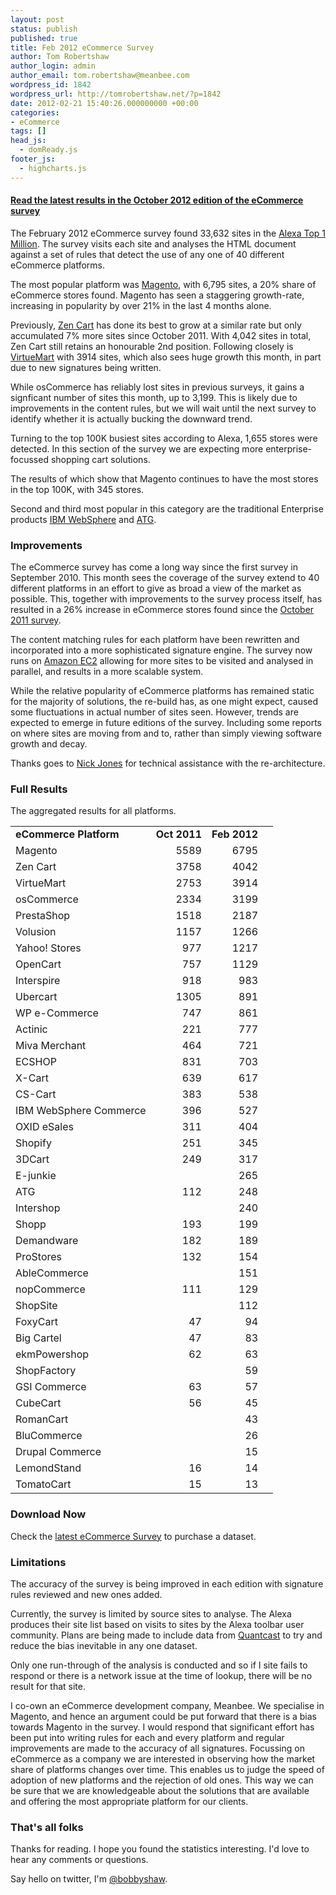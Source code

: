 ```yaml
---
layout: post
status: publish
published: true
title: Feb 2012 eCommerce Survey
author: Tom Robertshaw
author_login: admin
author_email: tom.robertshaw@meanbee.com
wordpress_id: 1842
wordpress_url: http://tomrobertshaw.net/?p=1842
date: 2012-02-21 15:40:26.000000000 +00:00
categories:
- eCommerce
tags: []
head_js:
  - domReady.js
footer_js:
  - highcharts.js
---
```

<h4><a href="http://tomrobertshaw.net/2012/11/october-2012-ecommerce-survey/">Read the latest results in the October 2012 edition of the eCommerce survey</a></h4>

The February 2012 eCommerce survey found 33,632 sites in the <a href="http://www.alexa.com/topsites">Alexa Top 1 Million</a>.  The survey visits each site and analyses the HTML document against a set of rules that detect the use of any one of 40 different eCommerce platforms.

The most popular platform was <a href="http://www.magentocommerce.com">Magento</a>, with 6,795 sites, a 20% share of eCommerce stores found.  Magento has seen a staggering growth-rate, increasing in popularity by over 21% in the last 4 months alone.

Previously, <a href="http://www.zen-cart.com/">Zen Cart</a> has done its best to grow at a similar rate but only accumulated 7% more sites since October 2011.  With 4,042 sites in total, Zen Cart still retains an honourable 2nd position.  Following closely is <a href="http://virtuemart.net/">VirtueMart</a> with 3914 sites, which also sees huge growth this month, in part due to new signatures being written.

While osCommerce has reliably lost sites in previous surveys, it gains a signficant number of sites this month, up to 3,199.  This is likely due to improvements in the content rules, but we will wait until the next survey to identify whether it is actually bucking the downward trend.

<div id="mostPopularMillion"></div>

Turning to the top 100K busiest sites according to Alexa, 1,655 stores were detected.  In this section of the survey we are expecting more enterprise-focussed shopping cart solutions.

The results of which show that Magento continues to have the most stores in the top 100K, with 345 stores.

Second and third most popular in this category are the traditional Enterprise products <a href="www.ibm.com/software/websphere">IBM WebSphere</a> and <a href="http://www.atg.com">ATG</a>.

<div id="mostPopularHundredThousand"></div>

### Improvements

The eCommerce survey has come a long way since the first survey in September 2010.  This month sees the coverage of the survey extend to 40 different platforms in an effort to give as broad a view of the market as possible.  This, together with improvements to the survey process itself, has resulted in a 26% increase in eCommerce stores found since the <a href="http://tomrobertshaw.net/2011/10/oct-2011-ecommerce-survey/">October 2011 survey</a>.

The content matching rules for each platform have been rewritten and incorporated into a more sophisticated signature engine.  The survey now runs on <a href="http://aws.amazon.com/ec2/">Amazon EC2</a> allowing for more sites to be visited and analysed in parallel, and results in a more scalable system.

While the relative popularity of eCommerce platforms has remained static for the majority of solutions, the re-build has, as one might expect, caused some fluctuations in actual number of sites seen.  However, trends are expected to emerge in future editions of the survey.  Including some reports on where sites are moving from and to, rather than simply viewing software growth and decay. 

Thanks goes to <a href="http://twitter.com/nickj89">Nick Jones</a> for technical assistance with the re-architecture.

### Full Results

The aggregated results for all platforms.

<table>
<tbody>
<tr>
<td><strong>eCommerce Platform</strong></td>
<td align="right"><strong>Oct 2011</strong></td>
<td align="right"><strong>Feb 2012</strong></td>
</tr>
<tr>
<td>Magento</td>
<td align="right">5589</td>
<td align="right">6795</td>
</tr>
<tr>
<td>Zen Cart</td>
<td align="right">3758</td>
<td align="right">4042</td>
</tr>
<tr>
<td>VirtueMart</td>
<td align="right">2753</td>
<td align="right">3914</td>
</tr>
<tr>
<td>osCommerce</td>
<td align="right">2334</td>
<td align="right">3199</td>
</tr>
<tr>
<td>PrestaShop</td>
<td align="right">1518</td>
<td align="right">2187</td>
</tr>
<tr>
<td>Volusion</td>
<td align="right">1157</td>
<td align="right">1266</td>
</tr>
<tr>
<td>Yahoo! Stores</td>
<td align="right">977</td>
<td align="right">1217</td>
</tr>
<tr>
<td>OpenCart</td>
<td align="right">757</td>
<td align="right">1129</td>
</tr>
<tr>
<td>Interspire</td>
<td align="right">918</td>
<td align="right">983</td>
</tr>
<tr>
<td>Ubercart</td>
<td align="right">1305</td>
<td align="right">891</td>
</tr>
<tr>
<td>WP e-Commerce</td>
<td align="right">747</td>
<td align="right">861</td>
</tr>
<tr>
<td>Actinic</td>
<td align="right">221</td>
<td align="right">777</td>
</tr>
<tr>
<td>Miva Merchant</td>
<td align="right">464</td>
<td align="right">721</td>
</tr>
<tr>
<td>ECSHOP</td>
<td align="right">831</td>
<td align="right">703</td>
</tr>
<tr>
<td>X-Cart</td>
<td align="right">639</td>
<td align="right">617</td>
</tr>
<tr>
<td>CS-Cart</td>
<td align="right">383</td>
<td align="right">538</td>
</tr>
<tr>
<td>IBM WebSphere Commerce</td>
<td align="right">396</td>
<td align="right">527</td>
</tr>
<tr>
<td>OXID eSales</td>
<td align="right">311</td>
<td align="right">404</td>
</tr>
<tr>
<td>Shopify</td>
<td align="right">251</td>
<td align="right">345</td>
</tr>
<tr>
<td>3DCart</td>
<td align="right">249</td>
<td align="right">317</td>
</tr>
<tr>
<td>E-junkie</td>
<td align="right"></td>
<td align="right">265</td>
</tr>
<tr>
<td>ATG</td>
<td align="right">112</td>
<td align="right">248</td>
</tr>
<tr>
<td>Intershop</td>
<td align="right"></td>
<td align="right">240</td>
</tr>
<tr>
<td>Shopp</td>
<td align="right">193</td>
<td align="right">199</td>
</tr>
<tr>
<td>Demandware</td>
<td align="right">182</td>
<td align="right">189</td>
</tr>
<tr>
<td>ProStores</td>
<td align="right">132</td>
<td align="right">154</td>
</tr>
<tr>
<td>AbleCommerce</td>
<td align="right"></td>
<td align="right">151</td>
<td align="right"></td>
</tr>
<tr>
<td>nopCommerce</td>
<td align="right">111</td>
<td align="right">129</td>
</tr>
<tr>
<td>ShopSite</td>
<td align="right"></td>
<td align="right">112</td>
</tr>
<tr>
<td>FoxyCart</td>
<td align="right">47</td>
<td align="right">94</td>
</tr>
<tr>
<td>Big Cartel</td>
<td align="right">47</td>
<td align="right">83</td>
</tr>
<tr>
<td>ekmPowershop</td>
<td align="right">62</td>
<td align="right">63</td>
</tr>
<tr>
<td>ShopFactory</td>
<td align="right"></td>
<td align="right">59</td>
<td align="right"></td>
</tr>
<tr>
<td>GSI Commerce</td>
<td align="right">63</td>
<td align="right">57</td>
</tr>
<tr>
<td>CubeCart</td>
<td align="right">56</td>
<td align="right">45</td>
</tr>
<tr>
<td>RomanCart</td>
<td align="right"></td>
<td align="right">43</td>
</tr>
<tr>
<td>BluCommerce</td>
<td align="right"></td>
<td align="right">26</td>
</tr>
<tr>
<td>Drupal Commerce</td>
<td align="right"></td>
<td align="right">15</td>
</tr>
<tr>
<td>LemondStand</td>
<td align="right">16</td>
<td align="right">14</td>
</tr>
<tr>
<td>TomatoCart</td>
<td align="right">15</td>
<td align="right">13</td>
</tr>
</tbody>
</table>


### Download Now

<p>Check the <a href="http://tomrobertshaw.net/2013/03/feb-2013-ecommerce-survey/">latest eCommerce Survey</a> to purchase a dataset.</p>

### Limitations

The accuracy of the survey is being improved in each edition with signature rules reviewed and new ones added.  

Currently, the survey is limited by source sites to analyse.  The Alexa produces their site list based on visits to sites by the Alexa toolbar user community.  Plans are being made to include data from <a href="http://www.quantcast.com/top-sites-1">Quantcast</a> to try and reduce the bias inevitable in any one dataset.

Only one run-through of the analysis is conducted and so if I site fails to respond or there is a network issue at the time of lookup, there will be no result for that site.

I co-own an eCommerce development company, Meanbee.  We specialise in Magento, and hence an argument could be put forward that there is a bias towards Magento in the survey.  I would respond that significant effort has been put into writing rules for each and every platform and regular improvements are made to the accuracy of all signatures.  Focussing on eCommerce as a company we are interested in observing how the market share of platforms changes over time.  This enables us to judge the speed of adoption of new platforms and the rejection of old ones.  This way we can be sure that we are knowledgeable about the solutions that are available and offering the most appropriate platform for our clients.

<h3>That's all folks</h3>

Thanks for reading.  I hope you found the statistics interesting.  I'd love to hear any comments or questions.

Say hello on twitter, I'm <a href="http://twitter.com/bobbyshaw">@bobbyshaw</a>.

<script type="text/javascript">// <![CDATA[
	var chart = [];
  domReady.on(function() {
		chart[0] = new Highcharts.Chart({
			chart: {
        backgroundColor: null,
				renderTo: 'mostPopularMillion',
				plotBackgroundColor: null,
				plotBorderWidth: null,
				plotShadow: false,
			},
			title: {
				text: 'Most Popular eCommerce Software (Top 1M Sites), Feb 2012'
			},
			tooltip: {
				formatter: function() {
					return '<b>'+ this.point.name +'</b>: '+ this.percentage.toFixed(1) +' %';
				}
			},
			plotOptions: {
				pie: {
					allowPointSelect: true,
					cursor: 'pointer',
					dataLabels: {
						enabled: true,
						color: '#000000',
						connectorColor: '#000000',
						formatter: function() {
							return '<b>'+ this.point.name +'</b>';
						}
					}
				}
			},
		    series: [{
				type: 'pie',
				name: 'eCommerce Market Share',
				data: [
					['Magento',   6795],
					['Zen Cart',  4042],
					['VirtueMart',    3914],
					['osCommerce',     3199],
					['PrestaShop',   2187],
					['Volusion',   1266],
					['Yahoo! Stores',  1217],
					['OpenCart',     1129],
					['Interspire',   983],
					['Ubercart',   891],
					['WP e-Commerce',  861],
					['Actinic',  777],
					['Others',   6371]
				]
			}]
		});
    chart[1] = new Highcharts.Chart({
			chart: {
				backgroundColor: null,
				renderTo: 'mostPopularHundredThousand',
				plotBackgroundColor: null,
				plotBorderWidth: null,
				plotShadow: false,
			},
			title: {
				text: 'Most Popular eCommerce Software (Top 100K Sites), Feb 2012'
			},
			tooltip: {
				formatter: function() {
					return '<b>'+ this.point.name +'</b>: '+ this.percentage.toFixed(1) +' %';
				}
			},
			plotOptions: {
				pie: {
					allowPointSelect: true,
					cursor: 'pointer',
					dataLabels: {
						enabled: true,
						color: '#000000',
						connectorColor: '#000000',
						formatter: function() {
							return '<b>'+ this.point.name +'</b>';
						}
					}
				}
			},
		    series: [{
				type: 'pie',
				name: 'eCommerce Market Share',
				data: [
					['Magento',   345],
					['IBM WebSphere',  185],
					['ATG',    123],
					['VirtueMart',     115],
					['osCommerce',   101],
        	['Actinic',   91],
					['Demandware',  64],
					['Intershop',    62],
          ['Yahoo! Stores', 58],
          ['Zen Cart',  56],
					['ECSHOP',    56],
          ['Ubercart', 41],
          ['GSI Commerce', 39],
					['MivaMerchant',  38],
          ['Volusion', 34],
					['Others',    247]
				]
			}]
		});
	});
// ]]></script>

